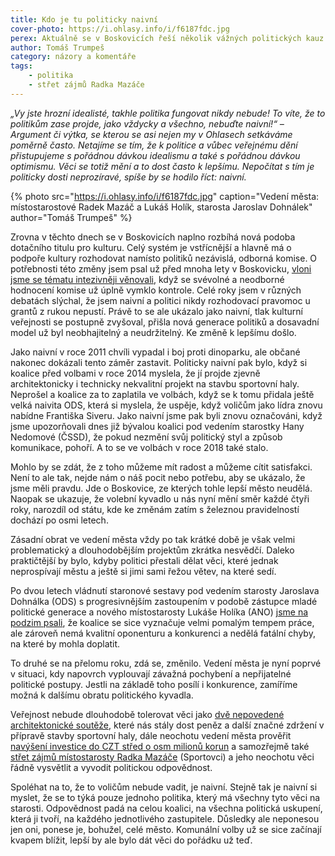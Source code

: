 ```yaml
---
title: Kdo je tu politicky naivní
cover-photo: https://i.ohlasy.info/i/f6187fdc.jpg
perex: Aktuálně se v Boskovicích řeší několik vážných politických kauz. Zamyšlení nad celkovou situací a jejich dopady napsal Tomáš Trumpeš.
author: Tomáš Trumpeš
category: názory a komentáře
tags:
    - politika
    - střet zájmů Radka Mazáče
---
```


*„Vy jste hrozní idealisté, takhle politika fungovat nikdy nebude! To víte, že to politikům zase projde, jako vždycky a všechno, nebuďte naivní!“ – Argument či výtka, se kterou se asi nejen my v Ohlasech setkáváme poměrně často. Netajíme se tím, že k politice a vůbec veřejnému dění přistupujeme s pořádnou dávkou idealismu a také s pořádnou dávkou optimismu. Věci se totiž mění a to dost často k lepšímu. Nepočítat s tím je politicky dosti neprozíravé, spíše by se hodilo říct: naivní.*

{% photo src="https://i.ohlasy.info/i/f6187fdc.jpg" caption="Vedení města: místostarostové Radek Mazáč a Lukáš Holík, starosta Jaroslav Dohnálek" author="Tomáš Trumpeš" %}

Zrovna v těchto dnech se v Boskovicích naplno rozbíhá nová podoba dotačního titulu pro kulturu. Celý systém je vstřícnější a hlavně má o podpoře kultury rozhodovat namísto politiků nezávislá, odborná komise. O potřebnosti této změny jsem psal už před mnoha lety v Boskovicku, [vloni jsme se tématu intezivněji věnovali](https://ohlasy.info/clanky/2020/05/grantovy-system.html), když se svévolné a neodborné hodnocení komise už úplně vymklo kontrole. Celé roky jsem v různých debatách slýchal, že jsem naivní a politici nikdy rozhodovací pravomoc u grantů z rukou nepustí. Právě to se ale ukázalo jako naivní, tlak kulturní veřejnosti se postupně zvyšoval, přišla nová generace politiků a dosavadní model už byl neobhajitelný a neudržitelný. Ke změně k lepšímu došlo.

Jako naivní v roce 2011 chvíli vypadal i boj proti dinoparku, ale občané nakonec dokázali tento záměr zastavit. Politicky naivní pak bylo, když si koalice před volbami v roce 2014 myslela, že jí projde zjevně architektonicky i technicky nekvalitní projekt na stavbu sportovní haly. Neprošel a koalice za to zaplatila ve volbách, když se k tomu přidala ještě velká naivita ODS, která si myslela, že uspěje, když voličům jako lídra znovu nabídne Františka Siveru. Jako naivní jsme pak byli znovu označováni, když jsme upozorňovali dnes již bývalou koalici pod vedením starostky Hany Nedomové (ČSSD), že pokud nezmění svůj politický styl a způsob komunikace, pohoří. A to se ve volbách v roce 2018 také stalo.

Mohlo by se zdát, že z toho můžeme mít radost a můžeme cítit satisfakci. Není to ale tak, nejde nám o náš pocit nebo potřebu, aby se ukázalo, že jsme měli pravdu. Jde o Boskovice, ze kterých tohle lepší město neudělá. Naopak se ukazuje, že volební kyvadlo u nás nyní mění směr každé čtyři roky, narozdíl od státu, kde ke změnám zatím s železnou pravidelností dochází po osmi letech.

Zásadní obrat ve vedení města vždy po tak krátké době je však velmi problematický a dlouhodobějším projektům zkrátka nesvědčí. Daleko praktičtější by bylo, kdyby politici přestali dělat věci, které jednak neprospívají městu a ještě si jimi sami řežou větev, na které sedí.

Po dvou letech vládnutí staronové sestavy pod vedením starosty Jaroslava Dohnálka (ODS) s progresivnějším zastoupením v podobě zástupce mladé politické generace a nového místostarosty Lukáše Holíka (ANO) [jsme na podzim psali](https://ohlasy.info/clanky/2020/11/polocas-koalice.html), že koalice se sice vyznačuje velmi pomalým tempem práce, ale zároveň nemá kvalitní oponenturu a konkurenci a nedělá fatální chyby, na které by mohla doplatit.

To druhé se na přelomu roku, zdá se, změnilo. Vedení města je nyní poprvé v situaci, kdy napovrch vyplouvají závažná pochybení a nepřijatelné politické postupy. Jestli na základě toho posílí i konkurence, zamíříme možná k dalšímu obratu politického kyvadla.

Veřejnost nebude dlouhodobě tolerovat věci jako [dvě nepovedené architektonické soutěže](https://ohlasy.info/clanky/2020/12/soutez-zrusena.html), které nás stály dost peněz a další značné zdržení v přípravě stavby sportovní haly, dále neochotu vedení města prověřit [navýšení investice do CZT střed o osm milionů korun](https://ohlasy.info/clanky/2020/12/zastupitelstvo.html) a samozřejmě také [střet zájmů místostarosty Radka Mazáče](https://ohlasy.info/clanky/2021/01/stret-zajmu-mazac.html) (Sportovci) a jeho neochotu věci řádně vysvětlit a vyvodit politickou odpovědnost.

Spoléhat na to, že to voličům nebude vadit, je naivní. Stejně tak je naivní si myslet, že se to týká pouze jednoho politika, který má všechny tyto věci na starosti. Odpovědnost padá na celou koalici, na všechna politická uskupení, která ji tvoří, na každého jednotlivého zastupitele. Důsledky ale neponesou jen oni, ponese je, bohužel, celé město. Komunální volby už se sice začínají kvapem blížit, lepší by ale bylo dát věci do pořádku už teď.
